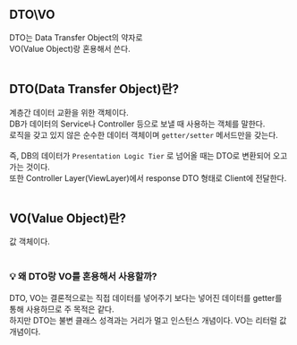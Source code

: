 ## DTO\VO
DTO는 Data Transfer Object의 약자로<br>
VO(Value Object)랑 혼용해서 쓴다.
<br><br>

## DTO(Data Transfer Object)란?
계층간 데이터 교환을 위한 객체이다.<br>
DB가 데이터의 Service나 Controller 등으로 보낼 때 사용하는 객체를 말한다. <br>
로직을 갖고 있지 않은 순수한 데이터 객체이며 `getter/setter` 메서드만을 갖는다. 
<br><br>
즉, DB의 데이터가 `Presentation Logic Tier` 로 넘어올 때는 DTO로 변환되어 오고가는 것이다.<br>
또한 Controller Layer(ViewLayer)에서 response DTO 형태로 Client에 전달한다.
<br><br>

## VO(Value Object)란?
값 객체이다.
<br><br>

### 💡 왜 DTO랑 VO를 혼용해서 사용할까?
DTO, VO는 결론적으로는 직접 데이터를 넣어주기 보다는 넣어진 데이터를 getter를 통해 사용하므로 주 목적은 같다.
<br>
하지만 DTO는 불변 클래스 성격과는 거리가 멀고 인스턴스 개념이다. VO는 리터럴 값 개념이다.
